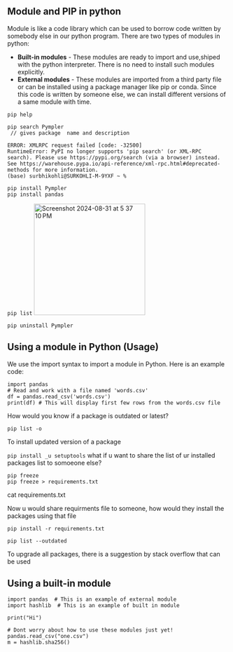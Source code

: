 ## Module and PIP in python

Module is like a code library which can be used to borrow code written by somebody else in our python program. 
There are two types of modules in python:

* **Built-in modules** - These modules are ready to import and use,shiped with the python interpreter. There is no need to install such modules explicitly. 
* **External modules** - These modules are imported from a third party file or can be installed using a package manager like pip or conda. Since this code is written by someone else, we can install different versions of a same module with time.


```
pip help
```
```
pip search Pympler
 // gives package  name and description

ERROR: XMLRPC request failed [code: -32500]
RuntimeError: PyPI no longer supports 'pip search' (or XML-RPC search). Please use https://pypi.org/search (via a browser) instead. See https://warehouse.pypa.io/api-reference/xml-rpc.html#deprecated-methods for more information.
(base) surbhikohli@SURKOHLI-M-9YXF ~ % 

pip install Pympler
pip install pandas
```

```pip list```
<img width="254" alt="Screenshot 2024-08-31 at 5 37 10 PM" src="https://github.com/user-attachments/assets/8ae7cb4b-4a0b-404d-9701-37781fd21716">  


```pip uninstall Pympler```

## Using a module in Python (Usage)
We use the import syntax to import a module in Python. Here is an example code:
```
import pandas
# Read and work with a file named 'words.csv'
df = pandas.read_csv('words.csv')
print(df) # This will display first few rows from the words.csv file

``` 
How would you know if a package is outdated or latest?
```
pip list -o
```
To install updated version of a package

```pip install _u setuptools```
what if u want to share the list of ur installed packages list to somoeone else?
```
pip freeze
pip freeze > requirements.txt
```
cat requirements.txt

Now u would share requirments file to someone, how would they install the packages using that file

```pip install -r requirements.txt```

```pip list --outdated```

To upgrade all packages, there is a suggestion by stack overflow that can be used 

## Using a built-in module
```
import pandas  # This is an example of external module
import hashlib  # This is an example of built in module

print("Hi")

# Dont worry about how to use these modules just yet!
pandas.read_csv("one.csv")
m = hashlib.sha256()

```
